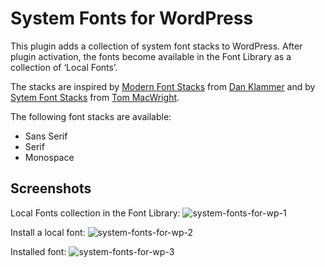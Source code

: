 # System Fonts for WordPress

This plugin adds a collection of system font stacks to WordPress. After plugin activation, the fonts become available in the Font Library as a collection of ‘Local Fonts’.

The stacks are inspired by [Modern Font Stacks](https://modernfontstacks.com) from [Dan Klammer](https://danklammer.com) and by [Sytem Font Stacks](https://systemfontsstack.com) from [Tom MacWright](https://macwright.com/).

The following font stacks are available:

* Sans Serif
* Serif
* Monospace

## Screenshots
Local Fonts collection in the Font Library:
![system-fonts-for-wp-1](https://github.com/LittleBigThing/System-Fonts-for-WP/assets/5901923/23595d90-be6b-44e8-b7c0-292986e18e1b)

Install a local font:
![system-fonts-for-wp-2](https://github.com/LittleBigThing/System-Fonts-for-WP/assets/5901923/1f6c08bb-825b-4a96-be6a-5e53a79bca0c)

Installed font:
![system-fonts-for-wp-3](https://github.com/LittleBigThing/System-Fonts-for-WP/assets/5901923/4e2a13ee-4493-434e-b1c7-9373b6bad0d5)
